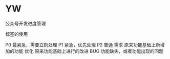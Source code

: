 # YW
公众号开发进度管理

标签的使用

P0 最紧急，需要立刻处理
P1 紧急，优先处理
P2 普通
需求 原来功能基础上新增加的功能
优化 原来功能基础上进行的改进
BUG 功能缺失，或者功能出现的问题
